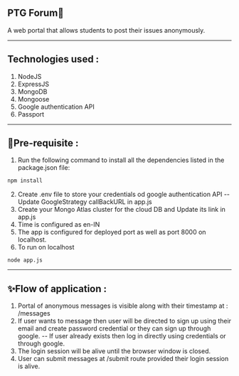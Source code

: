 
PTG Forum🤝
---
A web portal that allows students to post their issues anonymously.
***
Technologies used : 
---
1) NodeJS 
2) ExpressJS
3) MongoDB
4) Mongoose
5) Google authentication API
6) Passport
***

🧾Pre-requisite :
---
1) Run the following command to install all the dependencies listed in the package.json file:

```javascript
npm install
```

2) Create .env file to store your credentials od google authentication API -- Update GoogleStrategy callBackURL in app.js
3) Create your Mongo Atlas cluster for the cloud DB and Update its link in app.js
4) Time is configured as en-IN
5) The app is configured for deployed port as well as port 8000 on localhost.
6) To run on localhost
```
node app.js
```
***
✨Flow of application :
---
1) Portal of anonymous messages is visible along with their timestamp at : <pathToWebsite>/messages
2) If user wants to message then user will be directed to sign up using their email and create password credential or they can sign up through google.
-- If user already exists then log in directly using credentials or through google.
3) The login session will be alive until the browser window is closed.
4) User can submit messages at /submit route provided their login session is alive.